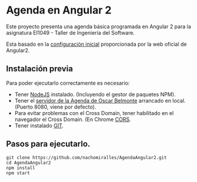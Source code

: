 # Agenda en Angular 2
Este proyecto presenta una agenda básica programada en Angular 2 para la asignatura  EI1049 - Taller de Ingeniería del Software.

Esta basado en la [configuración inicial](https://angular.io/docs/ts/latest/guide/setup.html) proporcionada por la web oficial de Angular2.
## Instalación previa
Para poder ejecutarlo correctamente es necesario:

* Tener [NodeJS](https://nodejs.org/es/) instalado. (Incluyendo el gestor de paquetes NPM).
* Tener el [servidor de la Agenda de Oscar Belmonte](https://github.com/TallerIngenieriaDelSoftware/EjemploREST) arrancado en local. (Puerto 8080, viene por defecto). 
* Para evitar problemas con el Cross Domain, tener habilitado en el navegador el Cross Domain. (En Chrome [CORS](https://chrome.google.com/webstore/detail/allow-control-allow-origi/nlfbmbojpeacfghkpbjhddihlkkiljbi).
* Tener instalado [GIT](https://git-scm.com/).

## Pasos para ejecutarlo.


```shell
git clone https://github.com/nachomiralles/AgendaAngular2.git
cd AgendaAngular2
npm install
npm start
```
